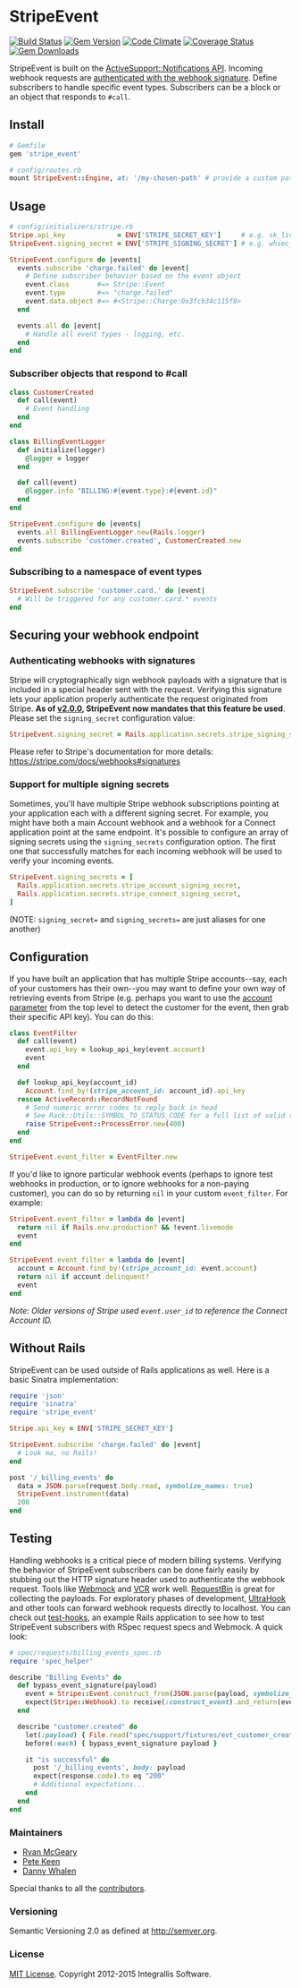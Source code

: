 # StripeEvent

[![Build Status](https://secure.travis-ci.org/integrallis/stripe_event.svg)](http://travis-ci.org/integrallis/stripe_event)
[![Gem Version](https://badge.fury.io/rb/stripe_event.svg)](http://badge.fury.io/rb/stripe_event)
[![Code Climate](https://codeclimate.com/github/integrallis/stripe_event.svg)](https://codeclimate.com/github/integrallis/stripe_event)
[![Coverage Status](https://coveralls.io/repos/integrallis/stripe_event/badge.svg)](https://coveralls.io/r/integrallis/stripe_event)
[![Gem Downloads](https://img.shields.io/gem/dt/stripe_event.svg)](https://rubygems.org/gems/stripe_event)

StripeEvent is built on the [ActiveSupport::Notifications API](http://api.rubyonrails.org/classes/ActiveSupport/Notifications.html). Incoming webhook requests are [authenticated with the webhook signature](#authenticating-webhooks-with-signatures). Define subscribers to handle specific event types. Subscribers can be a block or an object that responds to `#call`.

## Install

```ruby
# Gemfile
gem 'stripe_event'
```

```ruby
# config/routes.rb
mount StripeEvent::Engine, at: '/my-chosen-path' # provide a custom path
```

## Usage

```ruby
# config/initializers/stripe.rb
Stripe.api_key             = ENV['STRIPE_SECRET_KEY']     # e.g. sk_live_...
StripeEvent.signing_secret = ENV['STRIPE_SIGNING_SECRET'] # e.g. whsec_...

StripeEvent.configure do |events|
  events.subscribe 'charge.failed' do |event|
    # Define subscriber behavior based on the event object
    event.class       #=> Stripe::Event
    event.type        #=> "charge.failed"
    event.data.object #=> #<Stripe::Charge:0x3fcb34c115f8>
  end

  events.all do |event|
    # Handle all event types - logging, etc.
  end
end
```

### Subscriber objects that respond to #call

```ruby
class CustomerCreated
  def call(event)
    # Event handling
  end
end

class BillingEventLogger
  def initialize(logger)
    @logger = logger
  end

  def call(event)
    @logger.info "BILLING:#{event.type}:#{event.id}"
  end
end
```

```ruby
StripeEvent.configure do |events|
  events.all BillingEventLogger.new(Rails.logger)
  events.subscribe 'customer.created', CustomerCreated.new
end
```

### Subscribing to a namespace of event types

```ruby
StripeEvent.subscribe 'customer.card.' do |event|
  # Will be triggered for any customer.card.* events
end
```

## Securing your webhook endpoint

### Authenticating webhooks with signatures

Stripe will cryptographically sign webhook payloads with a signature that is included in a special header sent with the request. Verifying this signature lets your application properly authenticate the request originated from Stripe. **As of [v2.0.0](https://github.com/integrallis/stripe_event/releases/tag/v2.0.0), StripeEvent now mandates that this feature be used**. Please set the `signing_secret` configuration value:

```ruby
StripeEvent.signing_secret = Rails.application.secrets.stripe_signing_secret
```

Please refer to Stripe's documentation for more details: https://stripe.com/docs/webhooks#signatures

### Support for multiple signing secrets

Sometimes, you'll have multiple Stripe webhook subscriptions pointing at your application each with a different signing secret. For example, you might have both a main Account webhook and a webhook for a Connect application point at the same endpoint. It's possible to configure an array of signing secrets using the `signing_secrets` configuration option. The first one that successfully matches for each incoming webhook will be used to verify your incoming events.

```ruby
StripeEvent.signing_secrets = [
  Rails.application.secrets.stripe_account_signing_secret,
  Rails.application.secrets.stripe_connect_signing_secret,
]
```

(NOTE: `signing_secret=` and `signing_secrets=` are just aliases for one another)

## Configuration

If you have built an application that has multiple Stripe accounts--say, each of your customers has their own--you may want to define your own way of retrieving events from Stripe (e.g. perhaps you want to use the [account parameter](https://stripe.com/docs/connect/webhooks) from the top level to detect the customer for the event, then grab their specific API key). You can do this:

```ruby
class EventFilter
  def call(event)
    event.api_key = lookup_api_key(event.account)
    event
  end

  def lookup_api_key(account_id)
    Account.find_by!(stripe_account_id: account_id).api_key
  rescue ActiveRecord::RecordNotFound
    # Send numeric error codes to reply back in head
    # See Rack::Utils::SYMBOL_TO_STATUS_CODE for a full list of valid status symbols.
    raise StripeEvent::ProcessError.new(400)
  end
end

StripeEvent.event_filter = EventFilter.new
```

If you'd like to ignore particular webhook events (perhaps to ignore test webhooks in production, or to ignore webhooks for a non-paying customer), you can do so by returning `nil` in your custom `event_filter`. For example:

```ruby
StripeEvent.event_filter = lambda do |event|
  return nil if Rails.env.production? && !event.livemode
  event
end
```

```ruby
StripeEvent.event_filter = lambda do |event|
  account = Account.find_by!(stripe_account_id: event.account)
  return nil if account.delinquent?
  event
end
```

*Note: Older versions of Stripe used `event.user_id` to reference the Connect Account ID.*

## Without Rails

StripeEvent can be used outside of Rails applications as well. Here is a basic Sinatra implementation:

```ruby
require 'json'
require 'sinatra'
require 'stripe_event'

Stripe.api_key = ENV['STRIPE_SECRET_KEY']

StripeEvent.subscribe 'charge.failed' do |event|
  # Look ma, no Rails!
end

post '/_billing_events' do
  data = JSON.parse(request.body.read, symbolize_names: true)
  StripeEvent.instrument(data)
  200
end
```

## Testing

Handling webhooks is a critical piece of modern billing systems. Verifying the behavior of StripeEvent subscribers can be done fairly easily by stubbing out the HTTP signature header used to authenticate the webhook request. Tools like [Webmock](https://github.com/bblimke/webmock) and [VCR](https://github.com/vcr/vcr) work well. [RequestBin](https://requestbin.com/) is great for collecting the payloads. For exploratory phases of development, [UltraHook](http://www.ultrahook.com/) and other tools can forward webhook requests directly to localhost. You can check out [test-hooks](https://github.com/invisiblefunnel/test-hooks), an example Rails application to see how to test StripeEvent subscribers with RSpec request specs and Webmock. A quick look:

```ruby
# spec/requests/billing_events_spec.rb
require 'spec_helper'

describe "Billing Events" do
  def bypass_event_signature(payload)
    event = Stripe::Event.construct_from(JSON.parse(payload, symbolize_names: true))
    expect(Stripe::Webhook).to receive(:construct_event).and_return(event)
  end

  describe "customer.created" do
    let(:payload) { File.read("spec/support/fixtures/evt_customer_created.json") }
    before(:each) { bypass_event_signature payload }

    it "is successful" do
      post '/_billing_events', body: payload
      expect(response.code).to eq "200"
      # Additional expectations...
    end
  end
end
```

### Maintainers

* [Ryan McGeary](https://github.com/rmm5t)
* [Pete Keen](https://github.com/peterkeen)
* [Danny Whalen](https://github.com/invisiblefunnel)

Special thanks to all the [contributors](https://github.com/integrallis/stripe_event/graphs/contributors).

### Versioning

Semantic Versioning 2.0 as defined at <http://semver.org>.

### License

[MIT License](https://github.com/integrallis/stripe_event/blob/master/LICENSE.md). Copyright 2012-2015 Integrallis Software.
